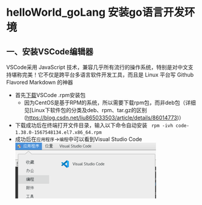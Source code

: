 # helloWorld_goLang 安装go语言开发环境
## 一、安装VSCode编辑器
VSCode采用 JavaScript 技术，兼容几乎所有流行的操作系统，特别是对中文支持堪称完美！它不仅是跨平台多语言软件开发工具，而且是 Linux 平台写 Github Flavored Markdown 的神器
- 首先[下载](https://code.visualstudio.com/download)VSCode .rpm安装包
    - 因为CentOS是基于RPM的系统，所以需要下载rpm包，而非deb包（详细见[Linux下软件包的分类及deb、rpm、tar.gz的区别(https://blog.csdn.net/liu865033503/article/details/86014773)）
- 下载成功后在终端打开文件目录，输入以下命令自动安装
 ` rpm -ivh code-1.38.0-1567548134.el7.x86_64.rpm`
- 成功后在`应用程序`->`编程`中可以看到Visual Studio Code
    ![code](image/1.png)
